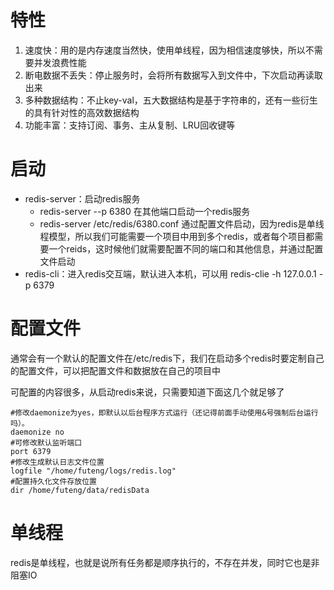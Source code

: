 # 特性
1. 速度快：用的是内存速度当然快，使用单线程，因为相信速度够快，所以不需要并发浪费性能
2. 断电数据不丢失：停止服务时，会将所有数据写入到文件中，下次启动再读取出来
3. 多种数据结构：不止key-val，五大数据结构是基于字符串的，还有一些衍生的具有针对性的高效数据结构
4. 功能丰富：支持订阅、事务、主从复制、LRU回收键等

# 启动
- redis-server：启动redis服务
    - redis-server --p 6380 在其他端口启动一个redis服务
    - redis-server /etc/redis/6380.conf 通过配置文件启动，因为redis是单线程模型，所以我们可能需要一个项目中用到多个redis，或者每个项目都需要一个reids，这时候他们就需要配置不同的端口和其他信息，并通过配置文件启动
- redis-cli：进入redis交互端，默认进入本机，可以用 redis-clie -h 127.0.0.1 -p 6379

# 配置文件
通常会有一个默认的配置文件在/etc/redis下，我们在启动多个redis时要定制自己的配置文件，可以把配置文件和数据放在自己的项目中

可配置的内容很多，从启动redis来说，只需要知道下面这几个就足够了

    #修改daemonize为yes，即默认以后台程序方式运行（还记得前面手动使用&号强制后台运行吗）。
    daemonize no
    #可修改默认监听端口
    port 6379
    #修改生成默认日志文件位置
    logfile "/home/futeng/logs/redis.log"
    #配置持久化文件存放位置
    dir /home/futeng/data/redisData

# 单线程
redis是单线程，也就是说所有任务都是顺序执行的，不存在并发，同时它也是非阻塞IO